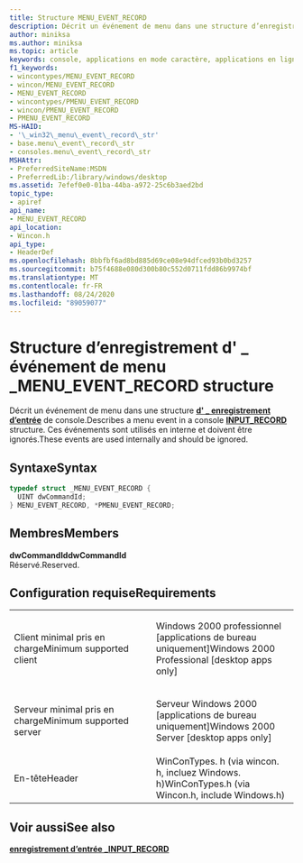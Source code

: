 ```yaml
---
title: Structure MENU_EVENT_RECORD
description: Décrit un événement de menu dans une structure d’enregistrement d’entrée de console \_ . Ces événements sont utilisés en interne et doivent être ignorés.
author: miniksa
ms.author: miniksa
ms.topic: article
keywords: console, applications en mode caractère, applications en ligne de commande, applications Terminal Server, API de console
f1_keywords:
- wincontypes/MENU_EVENT_RECORD
- wincon/MENU_EVENT_RECORD
- MENU_EVENT_RECORD
- wincontypes/PMENU_EVENT_RECORD
- wincon/PMENU_EVENT_RECORD
- PMENU_EVENT_RECORD
MS-HAID:
- '\_win32\_menu\_event\_record\_str'
- base.menu\_event\_record\_str
- consoles.menu\_event\_record\_str
MSHAttr:
- PreferredSiteName:MSDN
- PreferredLib:/library/windows/desktop
ms.assetid: 7efef0e0-01ba-44ba-a972-25c6b3aed2bd
topic_type:
- apiref
api_name:
- MENU_EVENT_RECORD
api_location:
- Wincon.h
api_type:
- HeaderDef
ms.openlocfilehash: 8bbfbf6ad8bd885d69ce08e94dfced93b0bd3257
ms.sourcegitcommit: b75f4688e080d300b80c552d0711fdd86b9974bf
ms.translationtype: MT
ms.contentlocale: fr-FR
ms.lasthandoff: 08/24/2020
ms.locfileid: "89059077"
---
```

# <a name="menu_event_record-structure"></a><span data-ttu-id="7edd7-105">Structure d’enregistrement d' \_ événement de menu \_</span><span class="sxs-lookup"><span data-stu-id="7edd7-105">MENU\_EVENT\_RECORD structure</span></span>


<span data-ttu-id="7edd7-106">Décrit un événement de menu dans une structure [**d' \_ enregistrement d’entrée**](input-record-str.md) de console.</span><span class="sxs-lookup"><span data-stu-id="7edd7-106">Describes a menu event in a console [**INPUT\_RECORD**](input-record-str.md) structure.</span></span> <span data-ttu-id="7edd7-107">Ces événements sont utilisés en interne et doivent être ignorés.</span><span class="sxs-lookup"><span data-stu-id="7edd7-107">These events are used internally and should be ignored.</span></span>

<a name="syntax"></a><span data-ttu-id="7edd7-108">Syntaxe</span><span class="sxs-lookup"><span data-stu-id="7edd7-108">Syntax</span></span>
------

```C
typedef struct _MENU_EVENT_RECORD {
  UINT dwCommandId;
} MENU_EVENT_RECORD, *PMENU_EVENT_RECORD;
```

<a name="members"></a><span data-ttu-id="7edd7-109">Membres</span><span class="sxs-lookup"><span data-stu-id="7edd7-109">Members</span></span>
-------

<span data-ttu-id="7edd7-110">**dwCommandId**</span><span class="sxs-lookup"><span data-stu-id="7edd7-110">**dwCommandId**</span></span>  
<span data-ttu-id="7edd7-111">Réservé.</span><span class="sxs-lookup"><span data-stu-id="7edd7-111">Reserved.</span></span>

<a name="requirements"></a><span data-ttu-id="7edd7-112">Configuration requise</span><span class="sxs-lookup"><span data-stu-id="7edd7-112">Requirements</span></span>
------------

<table>
<colgroup>
<col width="50%" />
<col width="50%" />
</colgroup>
<tbody>
<tr class="odd">
<td><p><span data-ttu-id="7edd7-113">Client minimal pris en charge</span><span class="sxs-lookup"><span data-stu-id="7edd7-113">Minimum supported client</span></span></p></td>
<td><p><span data-ttu-id="7edd7-114">Windows 2000 professionnel [applications de bureau uniquement]</span><span class="sxs-lookup"><span data-stu-id="7edd7-114">Windows 2000 Professional [desktop apps only]</span></span></p></td>
</tr>
<tr class="even">
<td><p><span data-ttu-id="7edd7-115">Serveur minimal pris en charge</span><span class="sxs-lookup"><span data-stu-id="7edd7-115">Minimum supported server</span></span></p></td>
<td><p><span data-ttu-id="7edd7-116">Serveur Windows 2000 [applications de bureau uniquement]</span><span class="sxs-lookup"><span data-stu-id="7edd7-116">Windows 2000 Server [desktop apps only]</span></span></p></td>
</tr>
<tr class="odd">
<td><p><span data-ttu-id="7edd7-117">En-tête</span><span class="sxs-lookup"><span data-stu-id="7edd7-117">Header</span></span></p></td>
<td><span data-ttu-id="7edd7-118">WinConTypes. h (via wincon. h, incluez Windows. h)</span><span class="sxs-lookup"><span data-stu-id="7edd7-118">WinConTypes.h (via Wincon.h, include Windows.h)</span></span></td>
</tr>
</tbody>
</table>

## <a name="span-idsee_alsospansee-also"></a><span data-ttu-id="7edd7-119"><span id="see_also"></span>Voir aussi</span><span class="sxs-lookup"><span data-stu-id="7edd7-119"><span id="see_also"></span>See also</span></span>


[<span data-ttu-id="7edd7-120">**enregistrement d’entrée \_**</span><span class="sxs-lookup"><span data-stu-id="7edd7-120">**INPUT\_RECORD**</span></span>](input-record-str.md)

 

 




